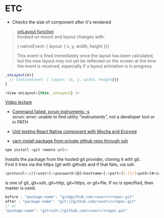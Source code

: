 # ETC

- Checks the size of component after it's rendered  
> [onLayout function](http://facebook.github.io/react-native/releases/0.40/docs/view.html#onlayout)    
> Invoked on mount and layout changes with:   
>
> { nativeEvent: { layout: { x, y, width, height }}}
>
> This event is fired immediately once the layout has been calculated, but the new layout may not yet be reflected on the screen at the time the event is received, especially if a layout animation is in progress.

```javascript
_onLayout(e){
  // {nativeEvent: { layout: {x, y, width, height}}}
}

<View onLayout={this._onLayout} />
```
[Video lecture](https://egghead.io/lessons/react-measure-and-get-the-position-of-a-react-native-element)

- [Command failed: xcrun instruments -s](http://stackoverflow.com/questions/39778607/error-running-react-native-app-from-terminal-ios)  
xcrun: error: unable to find utility "instruments", not a developer tool or in PATH

- [Unit testing React Native component with Mocha and Enzyme](http://valuemotive.com/2016/08/01/unit-testing-react-native-components-with-mocha-and-enzyme/)

- [yarn install package from private github repo through ssh](https://github.com/yarnpkg/yarn/issues/513)  
```bash
npm install <git remote url>:
```
Installs the package from the hosted git provider, cloning it with git.  
First it tries via the https (git with github) and if that fails, via ssh.

```bash
<protocol>://[<user>[:<password>]@]<hostname>[:<port>][:][/]<path>[#<commit-ish>]
```

<protocol> is one of git, git+ssh, git+http, git+https, or git+file. If no <commit-ish> is specified, then master is used.

```javascript
before : "package-name": "git@github.com:<user>/<repo>.git"
after : "package-name": "git://github.com/<user>/<repo>.git" 
// or 
"package-name": "git+ssh://github.com/<user>/<repo>.git"
```